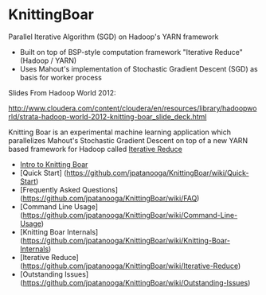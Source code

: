 KnittingBoar
============

Parallel Iterative Algorithm (SGD) on Hadoop's YARN framework

* Built on top of BSP-style computation framework "Iterative Reduce" (Hadoop / YARN)
* Uses Mahout's implementation of Stochastic Gradient Descent (SGD) as basis for worker process

Slides From Hadoop World 2012:

http://www.cloudera.com/content/cloudera/en/resources/library/hadoopworld/strata-hadoop-world-2012-knitting-boar_slide_deck.html

Knitting Boar is an experimental machine learning application which parallelizes Mahout's Stochastic Gradient Descent on top of a new YARN based framework for Hadoop called [Iterative Reduce](https://github.com/emsixteeen/IterativeReduce)

* [Intro to Knitting Boar](https://github.com/jpatanooga/KnittingBoar/wiki/Intro-to-Knitting-Boar)
* [Quick Start] (https://github.com/jpatanooga/KnittingBoar/wiki/Quick-Start)
* [Frequently Asked Questions] (https://github.com/jpatanooga/KnittingBoar/wiki/FAQ)
* [Command Line Usage] (https://github.com/jpatanooga/KnittingBoar/wiki/Command-Line-Usage)
* [Knitting Boar Internals] (https://github.com/jpatanooga/KnittingBoar/wiki/Knitting-Boar-Internals)
* [Iterative Reduce] (https://github.com/jpatanooga/KnittingBoar/wiki/Iterative-Reduce)
* [Outstanding Issues] (https://github.com/jpatanooga/KnittingBoar/wiki/Outstanding-Issues)